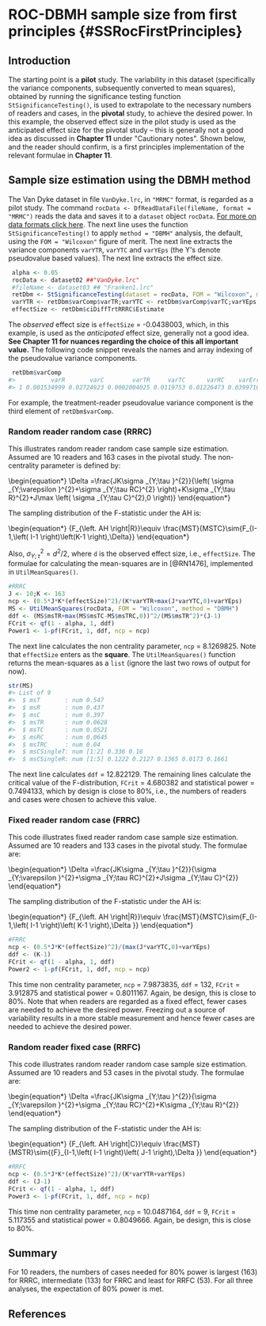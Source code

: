 # ROC-DBMH sample size from first principles {#SSRocFirstPrinciples}






## Introduction
 The starting point is a **pilot** study. The variability in this dataset (specifically the variance components, subsequently converted to mean squares), obtained by running the significance testing function `StSignificanceTesting()`, is used to extrapolate to the necessary numbers of readers and cases, in the **pivotal** study, to achieve the desired power. In this example, the observed effect size in the pilot study is used as the anticipated effect size for the pivotal study – this is generally not a good idea as discussed in **Chapter 11** under "Cautionary notes". Shown below, and the reader should confirm, is a first principles implementation of the relevant formulae in **Chapter 11**.  

## Sample size estimation using the DBMH method
 The Van Dyke dataset in file `VanDyke.lrc`, in `"MRMC"` format, is regarded as a pilot study. The command `rocData <- DfReadDataFile(fileName, format = "MRMC")` reads the data and saves it to a `dataset` object `rocData`. [For more on data formats click here](https://dpc10ster.github.io/RJafroc/reference/RJafroc-package.html). The next line uses the function `StSignificanceTesting()` to apply `method = "DBMH"` analysis, the default, using the `FOM = "Wilcoxon"` figure of merit. The next line extracts the variance components `varYTR`, `varYTC` and `varYEps` (the Y's denote pseudovalue based values). The next line extracts the effect size.

  
  ```r
   alpha <- 0.05
   rocData <- dataset02 ##"VanDyke.lrc"
   #fileName <- dataset03 ## "Franken1.lrc"
   retDbm <- StSignificanceTesting(dataset = rocData, FOM = "Wilcoxon", method = "DBMH") 
   varYTR <- retDbm$varComp$varTR;varYTC <- retDbm$varComp$varTC;varYEps <- retDbm$varComp$varErr
   effectSize <- retDbm$ciDiffTrtRRRC$Estimate
  ```

The *observed* effect size is `effectSize` = -0.0438003, which, in this example, is used as the *anticipated* effect size, generally not a good idea. **See Chapter 11 for nuances regarding the choice of this all important value.** The following code snippet reveals the names and array indexing of the pseudovalue variance components.       


```r
 retDbm$varComp
#>          varR       varC        varTR     varTC      varRC    varErr
#> 1 0.001534999 0.02724923 0.0002004025 0.0119753 0.01226473 0.0399716
```

For example, the treatment-reader pseudovalue variance component is the third element of `retDbm$varComp`. 

### Random reader random case (RRRC)
 This illustrates random reader random case sample size estimation. Assumed are 10 readers and 163 cases in the pivotal study. The non-centrality parameter is defined by:

\begin{equation*} 
\Delta =\frac{JK\sigma _{Y;\tau }^{2}}{\left( \sigma _{Y;\varepsilon }^{2}+\sigma _{Y;\tau RC}^{2} \right)+K\sigma _{Y;\tau R}^{2}+J\max \left( \sigma _{Y;\tau C}^{2},0 \right)}
\end{equation*} 
 
The sampling distribution of the F-statistic under the AH is:

\begin{equation*} 
{F_{\left. AH \right|R}}\equiv \frac{MST}{MSTC}\sim{F_{I-1,\left( I-1 \right)\left(K-1 \right),\Delta}}
\end{equation*} 

Also, $\sigma _{Y;\tau }^{2}={d^{2}}/2$, where `d` is the observed effect size, i.e., `effectSize`. The formulae for calculating the mean-squares are in [@RN1476], implemented in `UtilMeanSquares()`.



```r
#RRRC
J <- 10;K <- 163
ncp <- (0.5*J*K*(effectSize)^2)/(K*varYTR+max(J*varYTC,0)+varYEps)
MS <- UtilMeanSquares(rocData, FOM = "Wilcoxon", method = "DBMH")
ddf <- (MS$msTR+max(MS$msTC-MS$msTRC,0))^2/(MS$msTR^2)*(J-1)
FCrit <- qf(1 - alpha, 1, ddf)
Power1 <- 1-pf(FCrit, 1, ddf, ncp = ncp)
```

The next line calculates the non centrality parameter, `ncp` = 8.1269825. Note that `effectSize` enters as the **square**. The `UtilMeanSquares()` function returns the mean-squares as a `list` (ignore the last two rows of output for now).


```r
str(MS)
#> List of 9
#>  $ msT       : num 0.547
#>  $ msR       : num 0.437
#>  $ msC       : num 0.397
#>  $ msTR      : num 0.0628
#>  $ msTC      : num 0.0521
#>  $ msRC      : num 0.0645
#>  $ msTRC     : num 0.04
#>  $ msCSingleT: num [1:2] 0.336 0.16
#>  $ msCSingleR: num [1:5] 0.1222 0.2127 0.1365 0.0173 0.1661
```

The next line calculates `ddf` = 12.822129. The remaining lines calculate the critical value of the F-distribution, `FCrit` = 4.680382 and statistical power = 0.7494133, which by design is close to 80%, i.e., the numbers of readers and cases were chosen to achieve this value. 

### Fixed reader random case (FRRC)
This code illustrates fixed reader random case sample size estimation. Assumed are 10 readers and 133 cases  in the pivotal study. The formulae are:

\begin{equation*} 
\Delta =\frac{JK\sigma _{Y;\tau }^{2}}{\sigma _{Y;\varepsilon }^{2}+\sigma _{Y;\tau RC}^{2}+J\sigma _{Y;\tau C}^{2}}
\end{equation*} 

The sampling distribution of the F-statistic under the AH is:

\begin{equation*} 
{F_{\left. AH \right|R}}\equiv \frac{MST}{MSTC}\sim{F_{I-1,\left( I-1 \right)\left( K-1 \right),\Delta }} 
\end{equation*} 


```r
#FRRC
ncp <- (0.5*J*K*(effectSize)^2)/(max(J*varYTC,0)+varYEps)
ddf <- (K-1)
FCrit <- qf(1 - alpha, 1, ddf)
Power2 <- 1-pf(FCrit, 1, ddf, ncp = ncp)
```

This time non centrality parameter, `ncp` = 7.9873835, `ddf` = 132, `FCrit` = 3.912875 and statistical power = 0.8011167. Again, be design, this is close to 80%. Note that when readers are regarded as a fixed effect, fewer cases are needed to achieve the desired power. Freezing out a source of variability results in a more stable measurement and hence fewer cases are needed to achieve the desired power.

### Random reader fixed case (RRFC)
This code illustrates random reader random case sample size estimation. Assumed are 10 readers and 53 cases  in the pivotal study. The formulae are:

\begin{equation*} 
\Delta =\frac{JK\sigma _{Y;\tau }^{2}}{\sigma _{Y;\varepsilon }^{2}+\sigma _{Y;\tau RC}^{2}+K\sigma _{Y;\tau R}^{2}}
\end{equation*} 

The sampling distribution of the F-statistic under the AH is:

\begin{equation*} 
{F_{\left. AH \right|C}}\equiv \frac{MST}{MSTR}\sim{{F}_{I-1,\left( I-1 \right)\left( J-1 \right),\Delta }}
\end{equation*} 


```r
#RRFC
ncp <- (0.5*J*K*(effectSize)^2)/(K*varYTR+varYEps)
ddf <- (J-1)
FCrit <- qf(1 - alpha, 1, ddf)
Power3 <- 1-pf(FCrit, 1, ddf, ncp = ncp)
```

This time non centrality parameter, `ncp` = 10.0487164, `ddf` = 9, `FCrit` = 5.117355 and statistical power = 0.8049666. Again, be design, this is close to 80%.  

 
## Summary
 For 10 readers, the numbers of cases needed for 80% power is largest (163) for RRRC, intermediate (133) for FRRC and least for RRFC (53). For all three analyses, the expectation of 80% power is met. 

 
## References
